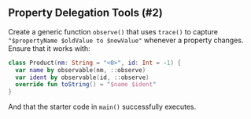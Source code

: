 ## Property Delegation Tools (#2)

Create a generic function `observe()` that uses `trace()` to capture
`"$propertyName $oldValue to $newValue"` whenever a property changes. Ensure
that it works with:

```kotlin
class Product(nm: String = "<0>", id: Int = -1) {
  var name by observable(nm, ::observe)
  var ident by observable(id, ::observe)
  override fun toString() = "$name $ident"
}
```

And that the starter code in `main()` successfully executes.